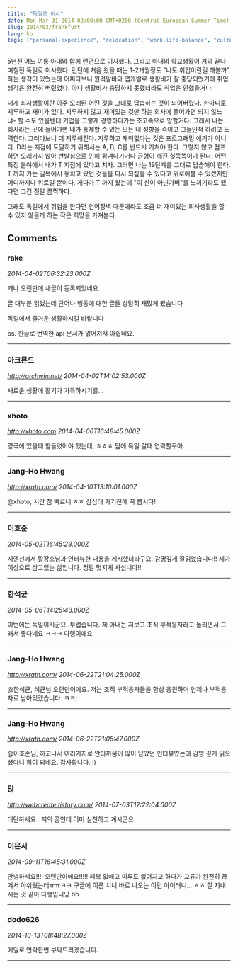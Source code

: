 ```yaml
---
title: "독일로 이사"
date: Mon Mar 31 2014 02:00:00 GMT+0200 (Central European Summer Time)
slug: 2014/03/frankfurt
lang: ko
tags: ["personal-experience", "relocation", "work-life-balance", "culture"]
---
```


5년전 어느 여름 아내와 함께 런던으로 이사했다. 그리고 아내의 학교생활이 거의 끝나 며칠전 독일로 이사했다. 런던에 처음 왔을 때는 1-2개월정도 "나도 취업이란걸 해볼까" 하는 생각이 있었는데 어쩌다보니 원격알바와 앱개발로 생활비가 잘 충당되었기에 취업 생각은 완전히 버렸었다. 아니 생활비가 충당하지 못했더라도 취업은 안했을거다.

내게 회사생활이란 아주 오래된 어떤 것을 그대로 답습하는 것이 되어버렸다. 한마디로 지루하고 재미가 없다. 지루하지 않고 재미있는 것만 하는 회사에 들어가면 되지 않느냐- 할 수도 있을텐데 기업을 그렇게 경영하다가는 초고속으로 망할거다. 그래서 나는 회사라는 곳에 들어가면 내가 통제할 수 있는 모든 내 성향을 죽이고 그들인척 하려고 노력한다. 그러다보니 더 지루해진다. 지루하고 재미없다는 것은 프로그래밍 얘기가 아니다. D라는 지점에 도달하기 위해서는 A, B, C를 반드시 거쳐야 한다. 그렇지 않고 점프하면 오래가지 않아 반발심으로 인해 튕겨나가거나 균형이 깨진 헛똑똑이가 된다. 어떤 특정 분야에서 내가 T 지점에 있다고 치자. 그러면 나는 19단계를 그대로 답습해야 한다. T 까지 가는 길목에서 놓치고 왔던 것들을 다시 되짚을 수 있다고 위로해볼 수 있겠지만 어디까지나 위로일 뿐이다. 게다가 T 까지 왔는데 "이 산이 아닌가벼"를 느끼기라도 했다면 그건 정말 끔찍하다.

그래도 독일에서 취업을 한다면 언어장벽 때문에라도 조금 더 재미있는 회사생활을 할 수 있지 않을까 하는 작은 희망을 가져본다.

## Comments

### rake
*2014-04-02T06:32:23.000Z*

꽤나 오랜만에 새글이 등록되었네요. 

글 대부분 읽었는데 단어나 행동에 대한 글들 상당히 재밌게 봤습니다

독일에서 즐거운 생활하시길 바랍니다

ps. 한글로 번역한 api 문서가 없어져서 아쉽네요.

---

### 아크몬드
*http://archwin.net/*
*2014-04-02T14:02:53.000Z*

새로운 생활에 활기가 가득하시기를...

---

### xhoto
*http://xhoto.com*
*2014-04-06T16:48:45.000Z*

영국에 있을때 함들렀어야 했는데, ㅎㅎㅎ
담에 독일 갈때 연락할꾸마.

---

### Jang-Ho Hwang
*http://xrath.com/*
*2014-04-10T13:10:01.000Z*

@xhoto, 시간 참 빠르네 ㅎㅎ 삼십대 가기전에 꼭 봅시다!

---

### 이호준
*2014-05-02T16:45:23.000Z*

지앤선에서 황장호님과 인터뷰한 내용을 게시했더라구요. 감명깊게 잘읽었습니다!! 제가 이상으로 삼고있는 삶입니다. 정말 멋지게 사십니다!!

---

### 한석균
*2014-05-06T14:25:43.000Z*

이번에는 독일이시군요..부럽습니다. 
제 아내는 저보고 조직 부적응자라고 놀리면서 그래서 좋다네요 ㅋㅋㅋ
다행이에요

---

### Jang-Ho Hwang
*http://xrath.com/*
*2014-06-22T21:04:25.000Z*

@한석균, 석균님 오랜만이에요. 저는 조직 부적응자들을 항상 응원하며 언제나 부적응자로 남아있겠습니다. ㅋㅋ;

---

### Jang-Ho Hwang
*http://xrath.com/*
*2014-06-22T21:05:47.000Z*

@이호준님, 하고나서 여러가지로 안타까움이 많이 남았던 인터뷰였는데 감명 깊게 읽으셨다니 힘이 되네요. 감사합니다. :)

---

### 많
*http://webcreate.tistory.com/*
*2014-07-03T12:22:04.000Z*

대단하세요 *.* 저의 꿈인데 
이미 실천하고 계시군요

---

### 이은서
*2014-09-11T16:45:31.000Z*

안녕하세요!!!! 오랜만이에요!!!!! 페북 없애고 미투도 없어지고 하다가 교류가 완전히 끊겨서 아쉬웠는데ㅠㅠㅋㅋ 구글에 이름 치니 바로 나오는 이런 아이러니... ㅎㅎ 잘 지내시는 것 같아 다행입니당 bb

---

### dodo626
*2014-10-13T08:48:27.000Z*

메일로 연락한번 부탁드리겠습니다.

---
